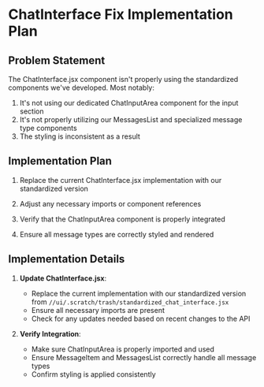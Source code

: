 # ChatInterface Fix Implementation Plan

## Problem Statement

The ChatInterface.jsx component isn't properly using the standardized components we've developed. Most notably:

1. It's not using our dedicated ChatInputArea component for the input section
2. It's not properly utilizing our MessagesList and specialized message type components
3. The styling is inconsistent as a result

## Implementation Plan

1. Replace the current ChatInterface.jsx implementation with our standardized version

2. Adjust any necessary imports or component references

3. Verify that the ChatInputArea component is properly integrated

4. Ensure all message types are correctly styled and rendered

## Implementation Details

1. **Update ChatInterface.jsx**:
   - Replace the current implementation with our standardized version from `//ui/.scratch/trash/standardized_chat_interface.jsx`
   - Ensure all necessary imports are present
   - Check for any updates needed based on recent changes to the API

2. **Verify Integration**:
   - Make sure ChatInputArea is properly imported and used
   - Ensure MessageItem and MessagesList correctly handle all message types
   - Confirm styling is applied consistently